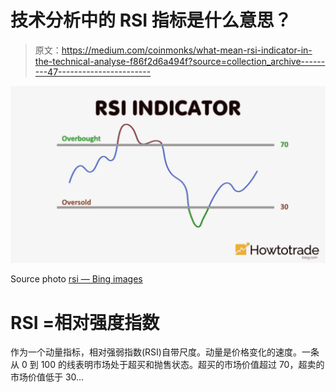 # 技术分析中的 RSI 指标是什么意思？

> 原文：<https://medium.com/coinmonks/what-mean-rsi-indicator-in-the-technical-analyse-f86f2d6a494f?source=collection_archive---------47----------------------->

![](img/f3c639e5d65f7dcbcba534aac29731b4.png)

Source photo [rsi — Bing images](https://www.bing.com/images/search?view=detailV2&ccid=7QYMP5PZ&id=8A048D660724C7A125AE760B41D3193B5F37D009&thid=OIP.7QYMP5PZFcH59EUP2m19hAHaEK&mediaurl=https%3a%2f%2fcdn.howtotradeblog.com%2fwp-content%2fuploads%2f2020%2f12%2f09191713%2fwhat-is-the-rsi-indicator.jpg&cdnurl=https%3a%2f%2fth.bing.com%2fth%2fid%2fR.ed060c3f93d915c1f9f4450fda6d7d84%3frik%3dCdA3XzsZ00ELdg%26pid%3dImgRaw%26r%3d0&exph=720&expw=1280&q=rsi&simid=608050069625527757&FORM=IRPRST&ck=16A5EF96569C85D89D1485343D7DFDA0&selectedIndex=3&ajaxhist=0&ajaxserp=0)

# RSI =相对强度指数

作为一个动量指标，相对强弱指数(RSI)自带尺度。动量是价格变化的速度。一条从 0 到 100 的线表明市场处于超买和抛售状态。超买的市场价值超过 70，超卖的市场价值低于 30…